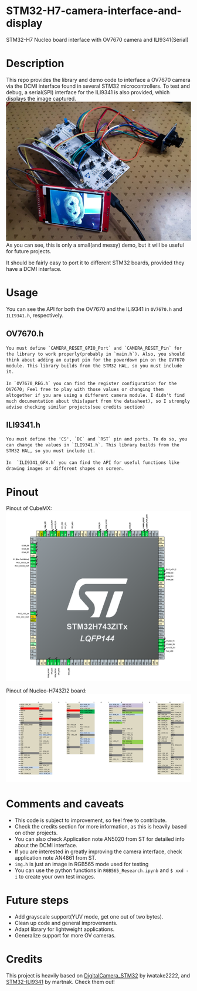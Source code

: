 # STM32-H7-camera-interface-and-display
 STM32-H7 Nucleo board interface with OV7670 camera and ILI9341(Serial)

 # Description
 This repo provides the library and demo code to interface a OV7670 camera via the DCMI interface found in several STM32 microcontrollers. To test and debug, a serial(SPI) interface for the ILI9341 is also provided, which displays the image captured.
 ![demo](demo.jpg)
 As you can see, this is only a small(and messy) demo, but it will be useful for future projects.  

 It should be fairly easy to port it to different STM32 boards, provided they have a DCMI interface.

 # Usage
You can see the API for both the OV7670 and the ILI9341 in `OV7670.h` and `ILI9341.h`, respectively.

## OV7670.h
    You must define `CAMERA_RESET_GPIO_Port` and `CAMERA_RESET_Pin` for the library to work properly(probably in `main.h`). Also, you should think about adding an output pin for the powerdown pin on the OV7670 module. This library builds from the STM32 HAL, so you must include it.

    In `OV7670_REG.h` you can find the register configuration for the OV7670; Feel free to play with those values or changing them altogether if you are using a different camera module. I didn't find much documentation about this(apart from the datasheet), so I strongly advise checking similar projects(see credits section)

## ILI9341.h
    You must define the 'CS', `DC` and `RST` pin and ports. To do so, you can change the values in `ILI9341.h`. This library builds from the STM32 HAL, so you must include it.

    In  `ILI9341_GFX.h` you can find the API for useful functions like drawing images or different shapes on screen.

# Pinout
Pinout of CubeMX:
![CubeMx_Pinout](pinout_lqfp144.png)

Pinout of Nucleo-H743ZI2 board:
![Nucleo_Pinout](nucleo_pinout.jpg)


# Comments and caveats
- This code is subject to improvement, so feel free to contribute.
- Check the credits section for more information, as this is heavily based on other projects.
- You can also check Application note AN5020 from ST for detailed info about the DCMI interface.
- If you are interested in greatly improving the camera interface, check application note AN4861 from ST.
- `img.h` is just an image in RGB565 mode used for testing
- You can use the python functions in `RGB565_Research.ipynb` and `$ xxd -i` to create your own test images.

# Future steps
- Add grayscale support(YUV mode, get one out of two bytes).
- Clean up code and general improvements.
- Adapt library for lightweight applications.
- Generalize support for more OV cameras.

# Credits
This project is heavily based on [DigitalCamera_STM32](https://github.com/iwatake2222/DigitalCamera_STM32) by iwatake2222, and [STM32-ILI9341](https://github.com/martnak/STM32-ILI9341) by martnak. Check them out!

